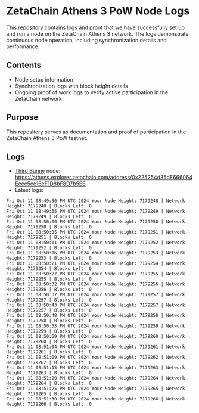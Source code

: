 # ZetaChain Athens 3 PoW Node Logs
This repository contains logs and proof that we have successfully set up and run a node on the ZetaChain Athens 3 network. The logs demonstrate continuous node operation, including synchronization details and performance.

## Contents
- Node setup information
- Synchronization logs with block height details
- Ongoing proof of work logs to verify active participation in the ZetaChain network

## Purpose
This repository serves as documentation and proof of participation in the ZetaChain Athens 3 PoW testnet.

## Logs

- [Third Bunny](https://thirdbunny.xyz/) node: https://athens.explorer.zetachain.com/address/0x225254d35dE666064Eccc5ce16eF1D8bF8D7b5EE
- Latest logs:
```
Fri Oct 11 08:49:50 PM UTC 2024 Your Node Height: 7179248 | Network Height: 7179248 | Blocks Left: 0
Fri Oct 11 08:49:55 PM UTC 2024 Your Node Height: 7179249 | Network Height: 7179249 | Blocks Left: 0
Fri Oct 11 08:50:00 PM UTC 2024 Your Node Height: 7179250 | Network Height: 7179250 | Blocks Left: 0
Fri Oct 11 08:50:05 PM UTC 2024 Your Node Height: 7179251 | Network Height: 7179251 | Blocks Left: 0
Fri Oct 11 08:50:11 PM UTC 2024 Your Node Height: 7179252 | Network Height: 7179252 | Blocks Left: 0
Fri Oct 11 08:50:16 PM UTC 2024 Your Node Height: 7179253 | Network Height: 7179253 | Blocks Left: 0
Fri Oct 11 08:50:21 PM UTC 2024 Your Node Height: 7179254 | Network Height: 7179254 | Blocks Left: 0
Fri Oct 11 08:50:27 PM UTC 2024 Your Node Height: 7179255 | Network Height: 7179255 | Blocks Left: 0
Fri Oct 11 08:50:32 PM UTC 2024 Your Node Height: 7179256 | Network Height: 7179256 | Blocks Left: 0
Fri Oct 11 08:50:37 PM UTC 2024 Your Node Height: 7179257 | Network Height: 7179257 | Blocks Left: 0
Fri Oct 11 08:50:43 PM UTC 2024 Your Node Height: 7179257 | Network Height: 7179257 | Blocks Left: 0
Fri Oct 11 08:50:48 PM UTC 2024 Your Node Height: 7179258 | Network Height: 7179258 | Blocks Left: 0
Fri Oct 11 08:50:53 PM UTC 2024 Your Node Height: 7179259 | Network Height: 7179259 | Blocks Left: 0
Fri Oct 11 08:50:59 PM UTC 2024 Your Node Height: 7179260 | Network Height: 7179260 | Blocks Left: 0
Fri Oct 11 08:51:04 PM UTC 2024 Your Node Height: 7179261 | Network Height: 7179261 | Blocks Left: 0
Fri Oct 11 08:51:09 PM UTC 2024 Your Node Height: 7179262 | Network Height: 7179262 | Blocks Left: 0
Fri Oct 11 08:51:15 PM UTC 2024 Your Node Height: 7179263 | Network Height: 7179263 | Blocks Left: 0
Fri Oct 11 08:51:20 PM UTC 2024 Your Node Height: 7179264 | Network Height: 7179264 | Blocks Left: 0
Fri Oct 11 08:51:25 PM UTC 2024 Your Node Height: 7179265 | Network Height: 7179265 | Blocks Left: 0
Fri Oct 11 08:51:30 PM UTC 2024 Your Node Height: 7179266 | Network Height: 7179266 | Blocks Left: 0
```
